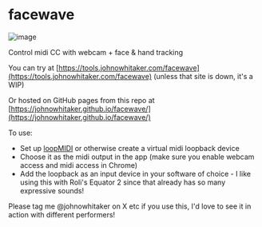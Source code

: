 # facewave


![image](https://github.com/user-attachments/assets/e9e8e6c3-7daa-4cd2-9e7b-3514cac89355)

Control midi CC with webcam + face &amp; hand tracking

You can try at [https://tools.johnowhitaker.com/facewave](https://tools.johnowhitaker.com/facewave) (unless that site is down, it's a WIP)

Or hosted on GitHub pages from this repo at [https://johnowhitaker.github.io/facewave/](https://johnowhitaker.github.io/facewave/)

To use:
- Set up [loopMIDI](https://www.tobias-erichsen.de/software/loopmidi.html) or otherwise create a virtual midi loopback device
- Choose it as the midi output in the app (make sure you enable webcam access and midi access in Chrome)
- Add the loopback as an input device in your software of choice - I like using this with Roli's Equator 2 since that already has so many expressive sounds!

Please tag me @johnowhitaker on X etc if you use this, I'd love to see it in action with different performers!
